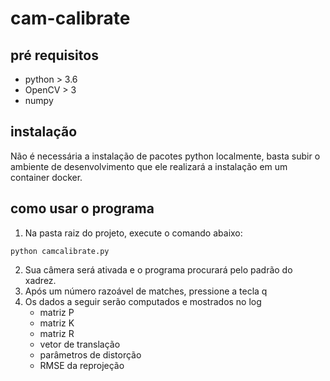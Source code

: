 # cam-calibrate

## pré requisitos
* python > 3.6
* OpenCV > 3
* numpy

## instalação
Não é necessária a instalação de pacotes python localmente, basta subir o ambiente de desenvolvimento que ele realizará a instalação em um container docker.

## como usar o programa
1. Na pasta raiz do projeto, execute o comando abaixo:

```console
python camcalibrate.py
```

2. Sua câmera será ativada e o programa procurará pelo padrão do xadrez. 
3. Após um número razoável de matches, pressione a tecla q
4. Os dados a seguir serão computados e mostrados no log
    * matriz P
    * matriz K
    * matriz R
    * vetor de translação
    * parâmetros de distorção 
    * RMSE da reprojeção